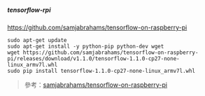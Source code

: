 ##### tensorflow-rpi

https://github.com/samjabrahams/tensorflow-on-raspberry-pi
```
sudo apt-get update
sudo apt-get install -y python-pip python-dev wget
wget https://github.com/samjabrahams/tensorflow-on-raspberry-pi/releases/download/v1.1.0/tensorflow-1.1.0-cp27-none-linux_armv7l.whl
sudo pip install tensorflow-1.1.0-cp27-none-linux_armv7l.whl
```

> 參考：[samjabrahams/tensorflow-on-raspberry-pi](https://github.com/samjabrahams/tensorflow-on-raspberry-pi)

